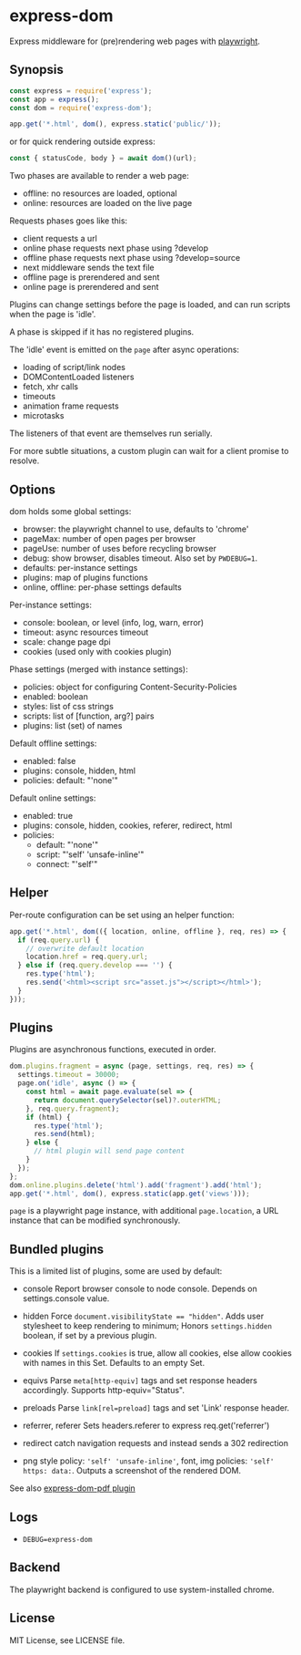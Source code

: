 # express-dom

Express middleware for (pre)rendering web pages with [playwright](https://playwright.dev/docs/api/).

## Synopsis

```js
const express = require('express');
const app = express();
const dom = require('express-dom');

app.get('*.html', dom(), express.static('public/'));
```

or for quick rendering outside express:

```js
const { statusCode, body } = await dom()(url);
```

Two phases are available to render a web page:

- offline: no resources are loaded, optional
- online: resources are loaded on the live page

Requests phases goes like this:

- client requests a url
- online phase requests next phase using ?develop
- offline phase requests next phase using ?develop=source
- next middleware sends the text file
- offline page is prerendered and sent
- online page is prerendered and sent

Plugins can change settings before the page is loaded,
and can run scripts when the page is 'idle'.

A phase is skipped if it has no registered plugins.

The 'idle' event is emitted on the `page` after async operations:

- loading of script/link nodes
- DOMContentLoaded listeners
- fetch, xhr calls
- timeouts
- animation frame requests
- microtasks

The listeners of that event are themselves run serially.

For more subtle situations, a custom plugin can wait for a client promise to resolve.

## Options

dom holds some global settings:

- browser: the playwright channel to use, defaults to 'chrome'
- pageMax: number of open pages per browser
- pageUse: number of uses before recycling browser
- debug: show browser, disables timeout. Also set by `PWDEBUG=1`.
- defaults: per-instance settings
- plugins: map of plugins functions
- online, offline: per-phase settings defaults

Per-instance settings:

- console: boolean, or level (info, log, warn, error)
- timeout: async resources timeout
- scale: change page dpi
- cookies (used only with cookies plugin)

Phase settings (merged with instance settings):

- policies: object for configuring Content-Security-Policies
- enabled: boolean
- styles: list of css strings
- scripts: list of [function, arg?] pairs
- plugins: list (set) of names

Default offline settings:

- enabled: false
- plugins: console, hidden, html
- policies: default: "'none'"

Default online settings:

- enabled: true
- plugins: console, hidden, cookies, referer, redirect, html
- policies:
  - default: "'none'"
  - script: "'self' 'unsafe-inline'"
  - connect: "'self'"

## Helper

Per-route configuration can be set using an helper function:

```js
app.get('*.html', dom(({ location, online, offline }, req, res) => {
  if (req.query.url) {
    // overwrite default location
    location.href = req.query.url;
  } else if (req.query.develop === '') {
    res.type('html');
    res.send('<html><script src="asset.js"></script></html>');
  }
}));
```

## Plugins

Plugins are asynchronous functions, executed in order.

```js
dom.plugins.fragment = async (page, settings, req, res) => {
  settings.timeout = 30000;
  page.on('idle', async () => {
    const html = await page.evaluate(sel => {
      return document.querySelector(sel)?.outerHTML;
    }, req.query.fragment);
    if (html) {
      res.type('html');
      res.send(html);
    } else {
      // html plugin will send page content
    }
  });
};
dom.online.plugins.delete('html').add('fragment').add('html');
app.get('*.html', dom(), express.static(app.get('views')));
```

`page` is a playwright page instance, with additional
`page.location`, a URL instance that can be modified
synchronously.

## Bundled plugins

This is a limited list of plugins, some are used by default:

- console
  Report browser console to node console.
  Depends on settings.console value.

- hidden
  Force `document.visibilityState == "hidden"`.
  Adds user stylesheet to keep rendering to minimum;
  Honors `settings.hidden` boolean, if set by a previous plugin.

- cookies
  If `settings.cookies` is true, allow all cookies,
  else allow cookies with names in this Set.
  Defaults to an empty Set.

- equivs
  Parse `meta[http-equiv]` tags and set response headers accordingly.
  Supports http-equiv="Status".

- preloads
  Parse `link[rel=preload]` tags and set 'Link' response header.

- referrer, referer
  Sets headers.referer to express req.get('referrer')

- redirect
  catch navigation requests and instead sends a 302 redirection

- png
  style policy: `'self' 'unsafe-inline'`,
  font, img policies: `'self' https: data:`.
  Outputs a screenshot of the rendered DOM.

See also
[express-dom-pdf plugin](https://github.com/kapouer/express-dom-pdf)

## Logs

- `DEBUG=express-dom`

## Backend

The playwright backend is configured to use system-installed chrome.

## License

MIT License, see LICENSE file.
